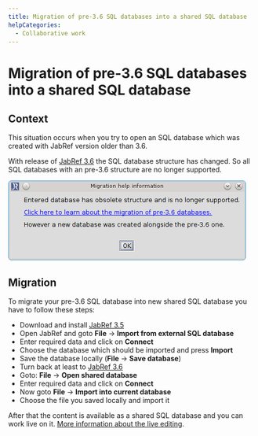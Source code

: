 ```yaml
---
title: Migration of pre-3.6 SQL databases into a shared SQL database
helpCategories:
  - Collaborative work
---
```

# Migration of pre-3.6 SQL databases into a shared SQL database

## Context

This situation occurs when you try to open an SQL database which was created with JabRef version older than 3.6.

With release of [JabRef 3.6](https://github.com/JabRef/jabref/releases/tag/v3.6) the SQL database structure has changed. So all SQL databases with an pre-3.6 structure are no longer supported.

![Screenshot of migration popup](./images/migrate-pre-3.6-db.png)

## Migration

To migrate your pre-3.6 SQL database into new shared SQL database you have to follow these steps:

- Download and install [JabRef 3.5](https://github.com/JabRef/jabref/releases/tag/v3.5)
- Open JabRef and goto **File** -> **Import from external SQL database**
- Enter required data and click on **Connect**
- Choose the database which should be imported and press **Import**
- Save the database locally (**File** -> **Save database**)
- Turn back at least to [JabRef 3.6](https://github.com/JabRef/jabref/releases/tag/v3.6)
- Goto: **File** -> **Open shared database**
- Enter required data and click on **Connect**
- Now goto **File** -> **Import into current database**
- Choose the file you saved locally and import it

After that the content is available as a shared SQL database and you can work live on it. [More information about the live editing](SQLDatabase).